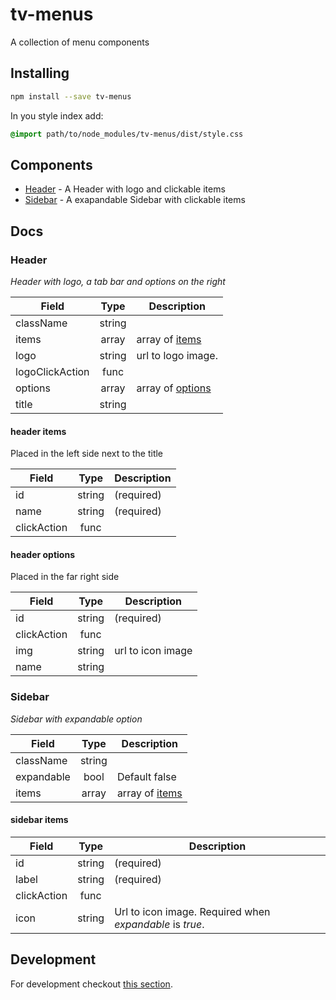 # tv-menus

A collection of menu components

## Installing
```bash
npm install --save tv-menus
```
In you style index add:
```css
@import path/to/node_modules/tv-menus/dist/style.css
```

## Components

- [Header](#header) - A Header with logo and clickable items
- [Sidebar](#sidebar) - A exapandable Sidebar with clickable items

## Docs
### Header
_Header with logo, a tab bar and options on the right_

**Field** | **Type** | **Description**
--- | :---: | ---
className | string |
items | array | array of [items](#header-items)
logo | string | url to logo image.
logoClickAction | func |
options | array | array of [options](#header-options)
title | string |

#### header items
Placed in the left side next to the title

**Field** | **Type** | **Description**
--- | :---: | ---
id | string | (required)
name | string | (required)
clickAction | func |

#### header options
Placed in the far right side

**Field** | **Type** | **Description**
--- | :---: | ---
id | string | (required)
clickAction | func |
img | string | url to icon image
name | string |

### Sidebar
_Sidebar with expandable option_

**Field** | **Type** | **Description**
--- | :---: | ---
className | string |
expandable | bool | Default false
items | array | array of [items](#sidebar-items)

#### sidebar items

**Field** | **Type** | **Description**
--- | :---: | ---
id | string | (required)
label | string | (required)
clickAction | func |
icon | string | Url to icon image. Required when _expandable_ is _true_.


## Development
For development checkout [this section](https://github.com/shareThevelopment/tv-handbook/Development).
